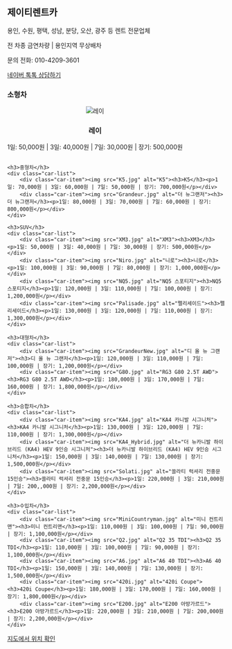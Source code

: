 <h2>제이티렌트카</h2>
<p>용인, 수원, 평택, 성남, 분당, 오산, 광주 등 렌트 전문업체</p>
<p>전 차종 금연차량 | 용인지역 무상배차</p>
<p>문의 전화: 010-4209-3601</p>
<p><a href="https://talk.naver.com/" target="_blank">네이버 톡톡 상담하기</a></p>

<style>
    .car-list {
        display: flex;
        flex-wrap: wrap;
        gap: 20px;
    }
    .car-item {
        text-align: center;
    }
</style>

<div class="car-categories">
    <h3>소형차</h3>
    <div class="car-list">
        <div class="car-item"><img src="Ray.jpg" alt="레이"><h3>레이</h3><p>1일: 50,000원 | 3일: 40,000원 | 7일: 30,000원 | 장기: 500,000원</p></div>
    </div>
    
    <h3>중형차</h3>
    <div class="car-list">
        <div class="car-item"><img src="K5.jpg" alt="K5"><h3>K5</h3><p>1일: 70,000원 | 3일: 60,000원 | 7일: 50,000원 | 장기: 700,000원</p></div>
        <div class="car-item"><img src="Grandeur.jpg" alt="더 뉴그랜저"><h3>더 뉴그랜저</h3><p>1일: 80,000원 | 3일: 70,000원 | 7일: 60,000원 | 장기: 800,000원</p></div>
    </div>
    
    <h3>SUV</h3>
    <div class="car-list">
        <div class="car-item"><img src="XM3.jpg" alt="XM3"><h3>XM3</h3><p>1일: 50,000원 | 3일: 40,000원 | 7일: 30,000원 | 장기: 500,000원</p></div>
        <div class="car-item"><img src="Niro.jpg" alt="니로"><h3>니로</h3><p>1일: 100,000원 | 3일: 90,000원 | 7일: 80,000원 | 장기: 1,000,000원</p></div>
        <div class="car-item"><img src="NQ5.jpg" alt="NQ5 스포티지"><h3>NQ5 스포티지</h3><p>1일: 120,000원 | 3일: 110,000원 | 7일: 100,000원 | 장기: 1,200,000원</p></div>
        <div class="car-item"><img src="Palisade.jpg" alt="펠리세이드"><h3>펠리세이드</h3><p>1일: 130,000원 | 3일: 120,000원 | 7일: 110,000원 | 장기: 1,300,000원</p></div>
    </div>
    
    <h3>대형차</h3>
    <div class="car-list">
        <div class="car-item"><img src="GrandeurNew.jpg" alt="디 올 뉴 그랜저"><h3>디 올 뉴 그랜저</h3><p>1일: 120,000원 | 3일: 110,000원 | 7일: 100,000원 | 장기: 1,200,000원</p></div>
        <div class="car-item"><img src="G80.jpg" alt="RG3 G80 2.5T AWD"><h3>RG3 G80 2.5T AWD</h3><p>1일: 180,000원 | 3일: 170,000원 | 7일: 160,000원 | 장기: 1,800,000원</p></div>
    </div>
    
    <h3>승합차</h3>
    <div class="car-list">
        <div class="car-item"><img src="KA4.jpg" alt="KA4 카니발 시그니처"><h3>KA4 카니발 시그니처</h3><p>1일: 130,000원 | 3일: 120,000원 | 7일: 110,000원 | 장기: 1,300,000원</p></div>
        <div class="car-item"><img src="KA4_Hybrid.jpg" alt="더 뉴카니발 하이브리드 (KA4) HEV 9인승 시그니처"><h3>더 뉴카니발 하이브리드 (KA4) HEV 9인승 시그니처</h3><p>1일: 150,000원 | 3일: 140,000원 | 7일: 130,000원 | 장기: 1,500,000원</p></div>
        <div class="car-item"><img src="Solati.jpg" alt="쏠라티 럭셔리 전중문 15인승"><h3>쏠라티 럭셔리 전중문 15인승</h3><p>1일: 220,000원 | 3일: 210,000원 | 7일: 200,,000원 | 장기: 2,200,000원</p></div>
    </div>
    
    <h3>수입차</h3>
    <div class="car-list">
        <div class="car-item"><img src="MiniCountryman.jpg" alt="미니 컨트리맨"><h3>미니 컨트리맨</h3><p>1일: 110,000원 | 3일: 100,000원 | 7일: 90,000원 | 장기: 1,100,000원</p></div>
        <div class="car-item"><img src="Q2.jpg" alt="Q2 35 TDI"><h3>Q2 35 TDI</h3><p>1일: 110,000원 | 3일: 100,000원 | 7일: 90,000원 | 장기: 1,100,000원</p></div>
        <div class="car-item"><img src="A6.jpg" alt="A6 40 TDI"><h3>A6 40 TDI</h3><p>1일: 150,000원 | 3일: 140,000원 | 7일: 130,000원 | 장기: 1,500,000원</p></div>
        <div class="car-item"><img src="420i.jpg" alt="420i Coupe"><h3>420i Coupe</h3><p>1일: 180,000원 | 3일: 170,000원 | 7일: 160,000원 | 장기: 1,800,000원</p></div>
        <div class="car-item"><img src="E200.jpg" alt="E200 아방가르드"><h3>E200 아방가르드</h3><p>1일: 220,000원 | 3일: 210,000원 | 7일: 200,000원 | 장기: 2,200,000원</p></div>
    </div>
</div>

<footer>
    <p><a href="https://goo.gl/maps/d5rZ5JvJqfN2" target="_blank">지도에서 위치 확인</a></p>
</footer>
</body>
</html>
